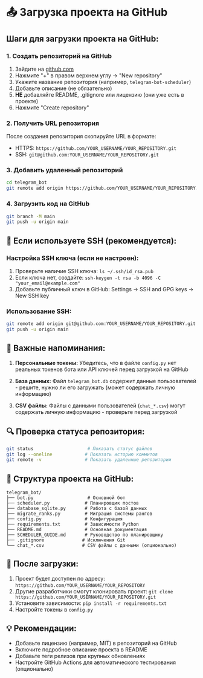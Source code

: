 # 📤 Загрузка проекта на GitHub

## Шаги для загрузки проекта на GitHub:

### 1. Создать репозиторий на GitHub
1. Зайдите на [github.com](https://github.com)
2. Нажмите "+" в правом верхнем углу → "New repository"
3. Укажите название репозитория (например, `telegram-bot-scheduler`)
4. Добавьте описание (не обязательно)
5. **НЕ** добавляйте README, .gitignore или лицензию (они уже есть в проекте)
6. Нажмите "Create repository"

### 2. Получить URL репозитория
После создания репозитория скопируйте URL в формате:
- HTTPS: `https://github.com/YOUR_USERNAME/YOUR_REPOSITORY.git`
- SSH: `git@github.com:YOUR_USERNAME/YOUR_REPOSITORY.git`

### 3. Добавить удаленный репозиторий
```bash
cd telegram_bot
git remote add origin https://github.com/YOUR_USERNAME/YOUR_REPOSITORY.git
```

### 4. Загрузить код на GitHub
```bash
git branch -M main
git push -u origin main
```

## 🔧 Если используете SSH (рекомендуется):

### Настройка SSH ключа (если не настроен):
1. Проверьте наличие SSH ключа: `ls ~/.ssh/id_rsa.pub`
2. Если ключа нет, создайте: `ssh-keygen -t rsa -b 4096 -C "your_email@example.com"`
3. Добавьте публичный ключ в GitHub: Settings → SSH and GPG keys → New SSH key

### Использование SSH:
```bash
git remote add origin git@github.com:YOUR_USERNAME/YOUR_REPOSITORY.git
git push -u origin main
```

## 🚨 Важные напоминания:

1. **Персональные токены:** Убедитесь, что в файле `config.py` нет реальных токенов бота или API ключей перед загрузкой на GitHub

2. **База данных:** Файл `telegram_bot.db` содержит данные пользователей - решите, нужно ли его загружать (может содержать личную информацию)

3. **CSV файлы:** Файлы с данными пользователей (`chat_*.csv`) могут содержать личную информацию - проверьте перед загрузкой

## 🔍 Проверка статуса репозитория:
```bash
git status                    # Показать статус файлов
git log --oneline            # Показать историю коммитов
git remote -v                # Показать удаленные репозитории
```

## 📁 Структура проекта на GitHub:
```
telegram_bot/
├── bot.py                    # Основной бот
├── scheduler.py             # Планировщик постов
├── database_sqlite.py       # Работа с базой данных
├── migrate_ranks.py         # Миграция системы рангов
├── config.py                # Конфигурация
├── requirements.txt         # Зависимости Python
├── README.md                # Основная документация
├── SCHEDULER_GUIDE.md       # Руководство по планировщику
├── .gitignore              # Исключения Git
└── chat_*.csv              # CSV файлы с данными (опционально)
```

## 🎉 После загрузки:
1. Проект будет доступен по адресу: `https://github.com/YOUR_USERNAME/YOUR_REPOSITORY`
2. Другие разработчики смогут клонировать проект: `git clone https://github.com/YOUR_USERNAME/YOUR_REPOSITORY.git`
3. Установите зависимости: `pip install -r requirements.txt`
4. Настройте токены в `config.py`

## 💡 Рекомендации:
- Добавьте лицензию (например, MIT) в репозиторий на GitHub
- Включите подробное описание проекта в README
- Добавьте теги релизов при крупных обновлениях
- Настройте GitHub Actions для автоматического тестирования (опционально)